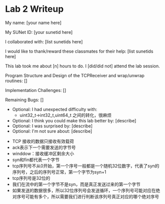 Lab 2 Writeup
=============

My name: [your name here]

My SUNet ID: [your sunetid here]

I collaborated with: [list sunetids here]

I would like to thank/reward these classmates for their help: [list sunetids here]

This lab took me about [n] hours to do. I [did/did not] attend the lab session.

Program Structure and Design of the TCPReceiver and wrap/unwrap routines:
[]

Implementation Challenges:
[]

Remaining Bugs:
[]

- Optional: I had unexpected difficulty with:
  - uint32_t->int32_t,uint64_t 之间的转化，很麻烦
- Optional: I think you could make this lab better by: [describe]
- Optional: I was surprised by: [describe]
- Optional: I'm not sure about: [describe]


* TCP 接收的数据只接收有效载荷
* ack表示下一个需要发送的字节号
* winddow：接收缓冲区剩余大小
* syn和fin都代表一个字节
* tcp序列号不从0开始，第一个序号一般都是一个随机32位数字，代表了syn的序列号，之后的序列号正常，第一个字节为syn+1
* tcp序列号是32位的
* 我们在流中的第一个字节不是syn，而是真正发送过来的第一个字节
* 如果发送的数据很多，所以32位序列号会发送循环，一个序列号可能对应在绝对序号可能有多个，所以需要我们进行判断该序列号真正对应的哪个绝对序号
